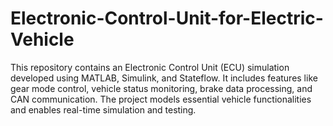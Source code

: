 # Electronic-Control-Unit-for-Electric-Vehicle
This repository contains an Electronic Control Unit (ECU) simulation developed using MATLAB, Simulink, and Stateflow. It includes features like gear mode control, vehicle status monitoring, brake data processing, and CAN communication. The project models essential vehicle functionalities and enables real-time simulation and testing.
